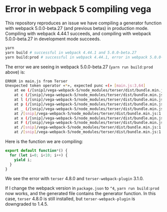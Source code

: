 # Error in webpack 5 compiling vega

This repository reproduces an issue we have compiling a generator function with webpack 5.0.0-beta.27 (and previous betas) in production mode. Compiling with webpack 4.44.1 succeeds, and compiling with webpack 5.0.0-beta.27 in development mode succeeds.

```sh
yarn
yarn build # successful in webpack 4.44.1 and 5.0.0-beta.27
yarn build:prod # successful in webpack 4.44.1, error in webpack 5.0.0-beta.27
```

The error we are seeing in webpack 5.0.0-beta.27 (`yarn run build:prod` above) is:

```sh
ERROR in main.js from Terser
Unexpected token operator «*», expected punc «(» [main.js:3,64]
    at ee (/[snip]/vega-webpack-5/node_modules/terser/dist/bundle.min.js:1:19541)
    at c (/[snip]/vega-webpack-5/node_modules/terser/dist/bundle.min.js:1:28244)
    at l (/[snip]/vega-webpack-5/node_modules/terser/dist/bundle.min.js:1:28335)
    at p (/[snip]/vega-webpack-5/node_modules/terser/dist/bundle.min.js:1:28475)
    at _ (/[snip]/vega-webpack-5/node_modules/terser/dist/bundle.min.js:1:28587)
    at /[snip]/vega-webpack-5/node_modules/terser/dist/bundle.min.js:1:38014
    at x (/[snip]/vega-webpack-5/node_modules/terser/dist/bundle.min.js:1:38144)
    at F (/[snip]/vega-webpack-5/node_modules/terser/dist/bundle.min.js:1:34820)
    at /[snip]/vega-webpack-5/node_modules/terser/dist/bundle.min.js:1:32263
    at /[snip]/vega-webpack-5/node_modules/terser/dist/bundle.min.js:1:28976
```

Here is the function we are compiling:

```js
export default function*() {
  for (let i=0; i<10; i++) {
    yield i;
  }
}
```

We see the error with `terser` 4.8.0 and `terser-webpack-plugin` 3.1.0.

If I change the webpack version in `package.json` to `^4`, `yarn run build:prod` now works, and the generated file contains the generator function. In this case, `terser` 4.8.0 is still installed, but `terser-webpack-plugin` is downgraded to 1.4.5.
